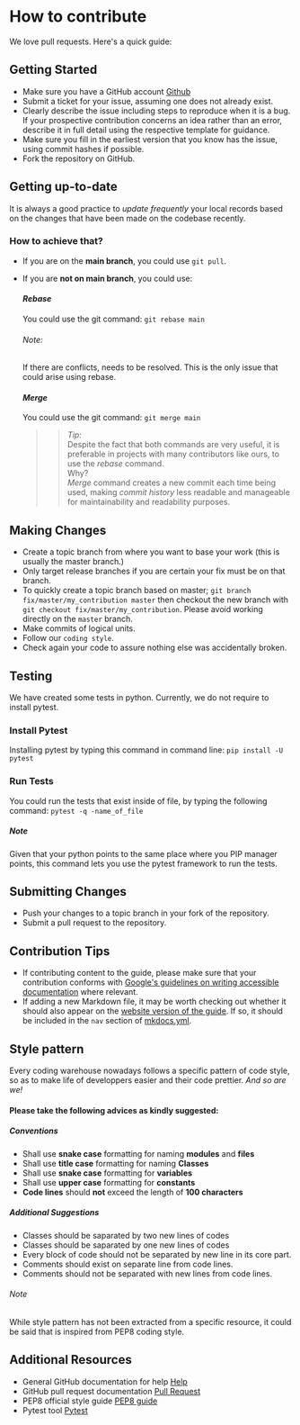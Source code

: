 How to contribute
=================

We love pull requests. Here's a quick guide:


Getting Started
---------------

-  Make sure you have a GitHub account <a href="https://github.com/signup/free/" target="_blank">Github</a>
-  Submit a ticket for your issue, assuming one does not already exist.
-  Clearly describe the issue including steps to reproduce when it is a bug. If your prospective contribution concerns an idea rather than an error, describe it in full detail using the respective template for guidance.
-  Make sure you fill in the earliest version that you know has the issue, using commit hashes if possible.
-  Fork the repository on GitHub.


Getting up-to-date 
------------------

It is always a good practice to *update frequently* your local records based on the changes that 
have been made on the codebase recently.
### How to achieve that?

* If you are on the **main branch**, you could use ```git pull```.
* If you are **not on main branch**, you could use:
  #### *Rebase*

  You could use the git command: ``git rebase main``
  
  ###### *Note:*
  <p>If there are conflicts, needs to be resolved.
  This is the only issue that could arise using rebase.</p>
  
  #### *Merge*
   You could use the git command: ``git merge main``
  >>_*Tip:*_<br>Despite the fact that both commands are very useful, it is preferable in projects with many contributors like ours, to use the *rebase* command.
  <br>Why?<br>
     *Merge* command creates a new commit each time being used, making *_commit history_* less readable and manageable for maintainability and readability purposes.


Making Changes
--------------

-  Create a topic branch from where you want to base your work (this is usually the master branch.)
-  Only target release branches if you are certain your fix must be on
   that branch.
-  To quickly create a topic branch based on master;
   ``git branch fix/master/my_contribution master`` then checkout
   the new branch with ``git checkout fix/master/my_contribution``.
   Please avoid working directly on the ``master`` branch.
-  Make commits of logical units.
-  Follow our `coding style`.
-  Check again your code to assure nothing else was accidentally broken.



## Testing

We have created some tests in python. 
Currently, we do not require to install pytest.

### Install Pytest
  
  Installing pytest by typing this command in command line: 
  ```pip install -U pytest```

### Run Tests

You could run the tests that exist inside of file, by typing the following command:
   ```pytest -q -name_of_file```                                


##### Note
  Given that your python points to the same place where you PIP manager points, this command lets you 
  use the pytest framework to run the tests.
  



Submitting Changes
------------------

-  Push your changes to a topic branch in your fork of the repository.
-  Submit a pull request to the repository.


Contribution Tips
-----------------

- If contributing content to the guide, please make sure that your contribution conforms with [Google's guidelines on writing accessible documentation](https://developers.google.com/style/accessibility) where relevant.
- If adding a new Markdown file, it may be worth checking out whether it should also appear on the [website version of the guide](https://e-panourgia.github.io/cosmos-tour/). If so, it should be included in the `nav` section of [mkdocs.yml](https://github.com/zkotti/cosmos-tour/blob/main/mkdocs/mkdocs.yml).


Style pattern
-------------

Every coding warehouse nowadays follows a specific pattern of code style,
so as to make life of developpers easier and their code prettier. *And so are we!*

#### Please take the following advices as kindly suggested:
##### Conventions
- Shall use **snake case** formatting for naming **modules** and **files**
- Shall use **title case** formatting for naming **Classes**
- Shall use **snake case** formatting for **variables**
- Shall use **upper case** formatting for **constants**
- **Code lines** should **not** exceed the length of **100 characters**
  
##### Additional Suggestions
- Classes should be saparated by two new lines of codes
- Classes should be saparated by one new lines of codes
- Every block of code should not be separated by new line in its core part.
- Comments should exist on separate line from code lines.
- Comments should not be separated with new lines from code lines.

###### Note 
  While style pattern has not been extracted from a specific resource,
  it could be said that is inspired from PEP8 coding style. 


Additional Resources
--------------------

- General GitHub documentation for help <a href="https://docs.github.com/en/" target="_blank">Help</a>
- GitHub pull request
   documentation <a href="https://help.github.com/articles/about-pull-requests/" target="_blank">Pull Request</a>
- PEP8 official style guide  <a href="https://peps.python.org/pep-0008/" target="_blank">PEP8 guide</a>
- Pytest tool <a href="https://docs.pytest.org/en/7.1.x/" target="_blank">Pytest </a> 
